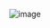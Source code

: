 ![image](https://user-images.githubusercontent.com/99007130/209996310-5656b106-fcb4-4464-b784-2d9be427cd81.png)

